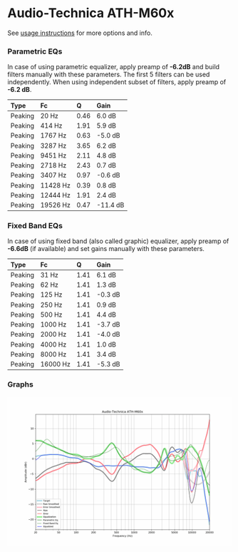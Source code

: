 # Audio-Technica ATH-M60x
See [usage instructions](https://github.com/jaakkopasanen/AutoEq#usage) for more options and info.

### Parametric EQs
In case of using parametric equalizer, apply preamp of **-6.2dB** and build filters manually
with these parameters. The first 5 filters can be used independently.
When using independent subset of filters, apply preamp of **-6.2 dB**.

| Type    | Fc       |    Q | Gain     |
|:--------|:---------|:-----|:---------|
| Peaking | 20 Hz    | 0.46 | 6.0 dB   |
| Peaking | 414 Hz   | 1.91 | 5.9 dB   |
| Peaking | 1767 Hz  | 0.63 | -5.0 dB  |
| Peaking | 3287 Hz  | 3.65 | 6.2 dB   |
| Peaking | 9451 Hz  | 2.11 | 4.8 dB   |
| Peaking | 2718 Hz  | 2.43 | 0.7 dB   |
| Peaking | 3407 Hz  | 0.97 | -0.6 dB  |
| Peaking | 11428 Hz | 0.39 | 0.8 dB   |
| Peaking | 12444 Hz | 1.91 | 2.4 dB   |
| Peaking | 19526 Hz | 0.47 | -11.4 dB |

### Fixed Band EQs
In case of using fixed band (also called graphic) equalizer, apply preamp of **-6.6dB**
(if available) and set gains manually with these parameters.

| Type    | Fc       |    Q | Gain    |
|:--------|:---------|:-----|:--------|
| Peaking | 31 Hz    | 1.41 | 6.1 dB  |
| Peaking | 62 Hz    | 1.41 | 1.3 dB  |
| Peaking | 125 Hz   | 1.41 | -0.3 dB |
| Peaking | 250 Hz   | 1.41 | 0.9 dB  |
| Peaking | 500 Hz   | 1.41 | 4.4 dB  |
| Peaking | 1000 Hz  | 1.41 | -3.7 dB |
| Peaking | 2000 Hz  | 1.41 | -4.0 dB |
| Peaking | 4000 Hz  | 1.41 | 1.0 dB  |
| Peaking | 8000 Hz  | 1.41 | 3.4 dB  |
| Peaking | 16000 Hz | 1.41 | -5.3 dB |

### Graphs
![](./Audio-Technica%20ATH-M60x.png)
